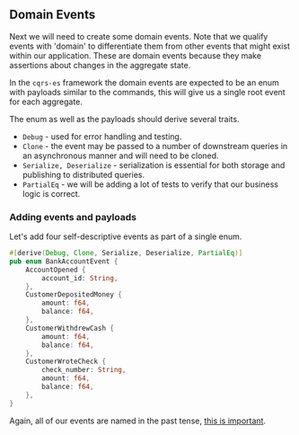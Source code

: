 ## Domain Events

Next we will need to create some domain events. Note that we qualify events with 'domain' to differentiate them from
other events that might exist within our application. These are domain events because they make assertions about
changes in the aggregate state. 

In the `cqrs-es` framework the domain events are expected to be an enum with payloads similar to the commands,
this will give us a single root event for each aggregate. 

The enum as well as the payloads should derive several traits.

- `Debug` - used for error handling and testing.
- `Clone` - the event may be passed to a number of downstream queries in an asynchronous manner and will need to be cloned.
- `Serialize, Deserialize` - serialization is essential for both storage and publishing to distributed queries.
- `PartialEq` - we will be adding a lot of tests to verify that our business logic is correct.

### Adding events and payloads

Let's add four self-descriptive events as part of a single enum.

```rust
#[derive(Debug, Clone, Serialize, Deserialize, PartialEq)]
pub enum BankAccountEvent {
    AccountOpened {
        account_id: String,
    },
    CustomerDepositedMoney {
        amount: f64,
        balance: f64,
    },
    CustomerWithdrewCash {
        amount: f64,
        balance: f64,
    },
    CustomerWroteCheck {
        check_number: String,
        amount: f64,
        balance: f64,
    },
}
```

Again, all of our events are named in the past tense,
[this is important](https://martinfowler.com/bliki/UbiquitousLanguage.html).
